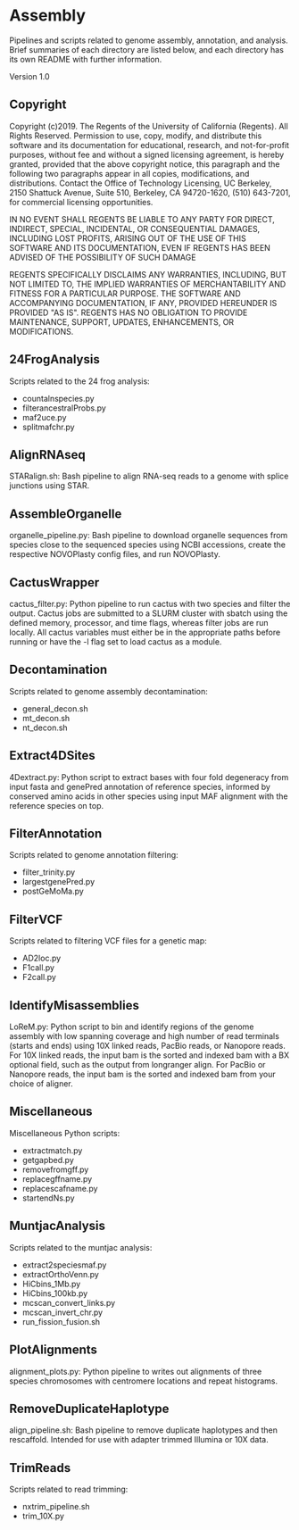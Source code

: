 # Assembly

Pipelines and scripts related to genome assembly, annotation, and analysis. Brief summaries of each directory are listed below, and each directory has its own README with further information.

Version 1.0

## Copyright

Copyright (c)2019. The Regents of the University of California (Regents). All Rights Reserved. Permission to use, copy, modify, and distribute this software and its documentation for educational, research, and not-for-profit purposes, without fee and without a signed licensing agreement, is hereby granted, provided that the above copyright notice, this paragraph and the following two paragraphs appear in all copies, modifications, and distributions. Contact the Office of Technology Licensing, UC Berkeley, 2150 Shattuck Avenue, Suite 510, Berkeley, CA 94720-1620, (510) 643-7201, for commercial licensing opportunities.

IN NO EVENT SHALL REGENTS BE LIABLE TO ANY PARTY FOR DIRECT, INDIRECT, SPECIAL, INCIDENTAL, OR CONSEQUENTIAL DAMAGES, INCLUDING LOST PROFITS, ARISING OUT OF THE USE OF THIS SOFTWARE AND ITS DOCUMENTATION, EVEN IF REGENTS HAS BEEN ADVISED OF THE POSSIBILITY OF SUCH DAMAGE

REGENTS SPECIFICALLY DISCLAIMS ANY WARRANTIES, INCLUDING, BUT NOT LIMITED TO, THE IMPLIED WARRANTIES OF MERCHANTABILITY AND FITNESS FOR A PARTICULAR PURPOSE. THE SOFTWARE AND ACCOMPANYING DOCUMENTATION, IF ANY, PROVIDED HEREUNDER IS PROVIDED "AS IS". REGENTS HAS NO OBLIGATION TO PROVIDE MAINTENANCE, SUPPORT, UPDATES, ENHANCEMENTS, OR MODIFICATIONS.

## 24FrogAnalysis

Scripts related to the 24 frog analysis:
* countalnspecies.py
* filterancestralProbs.py
* maf2uce.py
* splitmafchr.py

## AlignRNAseq

STARalign.sh: Bash pipeline to align RNA-seq reads to a genome with splice junctions using STAR.

## AssembleOrganelle

organelle_pipeline.py: Bash pipeline to download organelle sequences from species close to the sequenced species using NCBI accessions, create the respective NOVOPlasty config files, and run NOVOPlasty.

## CactusWrapper

cactus_filter.py: Python pipeline to run cactus with two species and filter the output. Cactus jobs are submitted to a SLURM cluster with sbatch using the defined memory, processor, and time flags, whereas filter jobs are run locally. All cactus variables must either be in the appropriate paths before running or have the -l flag set to load cactus as a module.

## Decontamination

Scripts related to genome assembly decontamination:
* general_decon.sh
* mt_decon.sh
* nt_decon.sh

## Extract4DSites

4Dextract.py: Python script to extract bases with four fold degeneracy from input fasta and genePred annotation of reference species, informed by conserved amino acids in other species using input MAF alignment with the reference species on top.

## FilterAnnotation

Scripts related to genome annotation filtering:
* filter_trinity.py
* largestgenePred.py
* postGeMoMa.py

## FilterVCF

Scripts related to filtering VCF files for a genetic map:
* AD2loc.py
* F1call.py
* F2call.py

## IdentifyMisassemblies

LoReM.py: Python script to bin and identify regions of the genome assembly with low spanning coverage and high number of read terminals (starts and ends) using 10X linked reads, PacBio reads, or Nanopore reads. For 10X linked reads, the input bam is the sorted and indexed bam with a BX optional field, such as the output from longranger align. For PacBio or Nanopore reads, the input bam is the sorted and indexed bam from your choice of aligner.

## Miscellaneous

Miscellaneous Python scripts:
* extractmatch.py
* getgapbed.py
* removefromgff.py
* replacegffname.py
* replacescafname.py
* startendNs.py

## MuntjacAnalysis

Scripts related to the muntjac analysis:
* extract2speciesmaf.py
* extractOrthoVenn.py
* HiCbins_1Mb.py
* HiCbins_100kb.py
* mcscan_convert_links.py
* mcscan_invert_chr.py
* run_fission_fusion.sh

## PlotAlignments

alignment_plots.py: Python pipeline to writes out alignments of three species chromosomes with centromere locations and repeat histograms.

## RemoveDuplicateHaplotype

align_pipeline.sh: Bash pipeline to remove duplicate haplotypes and then rescaffold. Intended for use with adapter trimmed Illumina or 10X data.

## TrimReads

Scripts related to read trimming:
* nxtrim_pipeline.sh
* trim_10X.py
